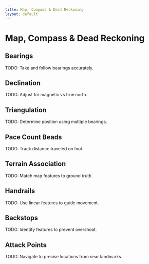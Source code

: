 ```yaml
---
title: Map, Compass & Dead Reckoning
layout: default
---
```


# Map, Compass & Dead Reckoning

## Bearings
TODO: Take and follow bearings accurately.

## Declination
TODO: Adjust for magnetic vs true north.

## Triangulation
TODO: Determine position using multiple bearings.

## Pace Count Beads
TODO: Track distance traveled on foot.

## Terrain Association
TODO: Match map features to ground truth.

## Handrails
TODO: Use linear features to guide movement.

## Backstops
TODO: Identify features to prevent overshoot.

## Attack Points
TODO: Navigate to precise locations from near landmarks.
